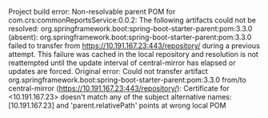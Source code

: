 Project build error: Non-resolvable parent POM for com.crs:commonReportsService:0.0.2: The following artifacts could not be resolved: org.springframework.boot:spring-boot-starter-parent:pom:3.3.0 (absent): org.springframework.boot:spring-boot-starter-parent:pom:3.3.0 failed to transfer from https://10.191.167.23:443/repository/ during a previous attempt. This failure was cached in the local repository and resolution is not reattempted until the update interval of central-mirror has elapsed or updates are forced. Original error: Could not transfer artifact org.springframework.boot:spring-boot-starter-parent:pom:3.3.0 from/to central-mirror (https://10.191.167.23:443/repository/): Certificate for <10.191.167.23> doesn't match any of the subject alternative names: [10.191.167.23] and 'parent.relativePath' points at wrong local POM

